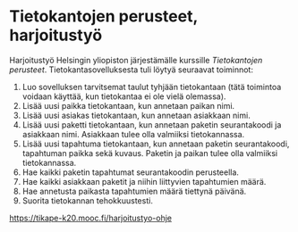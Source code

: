 # Tietokantojen perusteet, harjoitustyö

Harjoitustyö Helsingin yliopiston järjestämälle kurssille *Tietokantojen perusteet*. Tietokantasovelluksesta tuli löytyä seuraavat toiminnot:

1. Luo sovelluksen tarvitsemat taulut tyhjään tietokantaan (tätä toimintoa voidaan käyttää, kun tietokantaa ei ole vielä olemassa).
2. Lisää uusi paikka tietokantaan, kun annetaan paikan nimi.
3. Lisää uusi asiakas tietokantaan, kun annetaan asiakkaan nimi.
4. Lisää uusi paketti tietokantaan, kun annetaan paketin seurantakoodi ja asiakkaan nimi. Asiakkaan tulee olla valmiiksi tietokannassa.
5. Lisää uusi tapahtuma tietokantaan, kun annetaan paketin seurantakoodi, tapahtuman paikka sekä kuvaus. Paketin ja paikan tulee olla valmiiksi tietokannassa.
6. Hae kaikki paketin tapahtumat seurantakoodin perusteella.
7. Hae kaikki asiakkaan paketit ja niihin liittyvien tapahtumien määrä.
8. Hae annetusta paikasta tapahtumien määrä tiettynä päivänä.
9. Suorita tietokannan tehokkuustesti.

https://tikape-k20.mooc.fi/harjoitustyo-ohje
